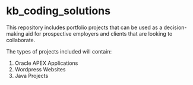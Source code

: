 # kb_coding_solutions
This repository includes portfolio projects that can be used as a decision-making aid for prospective employers and clients that are looking to collaborate.

The types of projects included will contain:
1. Oracle APEX Applications
2. Wordpress Websites
3. Java Projects
